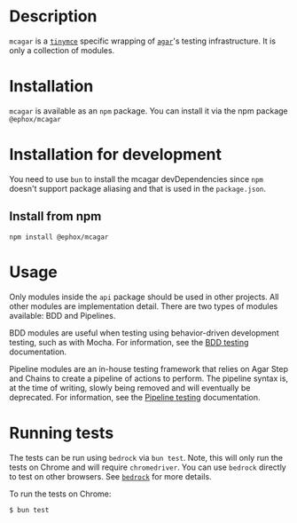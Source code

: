 # Description

`mcagar` is a [`tinymce`](https://www.npmjs.com/package/tinymce) specific wrapping of [`agar`](https://www.npmjs.com/package/@ephox/agar)'s testing infrastructure. It is only a collection of modules.

# Installation

`mcagar` is available as an `npm` package. You can install it via the npm package `@ephox/mcagar`

# Installation for development

You need to use `bun` to install the mcagar devDependencies since `npm` doesn't support package aliasing and that is used in the `package.json`.

## Install from npm

`npm install @ephox/mcagar`

# Usage

Only modules inside the `api` package should be used in other projects. All other modules are implementation detail. There are two types of modules available: BDD and Pipelines.

BDD modules are useful when testing using behavior-driven development testing, such as with Mocha. For information, see the [BDD testing](docs/bdd.md) documentation.

Pipeline modules are an in-house testing framework that relies on Agar Step and Chains to create a pipeline of actions to perform. The pipeline syntax is, at the time of writing, slowly being removed and will eventually be deprecated. For information, see the [Pipeline testing](docs/pipelines.md) documentation.

# Running tests

The tests can be run using `bedrock` via `bun test`. Note, this will only run the tests on Chrome and will require `chromedriver`. You can use `bedrock` directly to test on other browsers. See [`bedrock`](https://www.npmjs.com/package/@ephox/bedrock) for more details.

To run the tests on Chrome:

`$ bun test`
